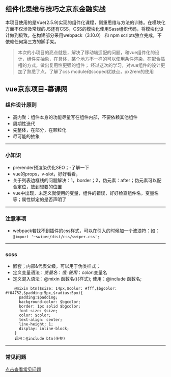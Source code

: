 ## 组件化思维与技巧之京东金融实战
本项目使用的是Vue(2.5.9)实现的组件化课程，侧重思维与方法的训练。在模块化方面不仅涉及常规的JS还有CSS，CSS的模块化使用Sass组织代码，将模块化设计做到极致。在构建部分采用webpack（3.10.0） 和 npm scripts独立完成，不依赖任何第三方的脚手架。
> 本次的小项目的亮点就是，解决了移动端适配的问题，和vue组件化的设计，组件先抽象，在具体，某个地方不一样的可以使用条件渲染，在配合插槽的方式，做出复用性更强的组件；
> 经过这次的学习，对vue组件的设计更加了熟悉了点，了解了css module和scoped优缺点，px2rem的使用
## vue京东项目-慕课网
### 组件设计原则
- 高内聚：组件本身的功能尽量写在组件内部，不要依赖其他组件
- 周期性迭代
- 先整体，在部分，在颗粒化
- 尽可能的抽象
---
### 小知识
- prerender预渲染优化SEO；-了解一下
- vue的props，v-slot，好好看看，
- 关于列表边框线的问题解决：1，border；2，伪元素：after；伪元素可以配合定位，放到想要的位置
- vue中出现，未定义就使用的变量，组件的错误，好好检查组件名，变量名等；属性绑定的是否声明了
---

### 注意事项
- webpack若找不到插件的css样式，可以在引入的时候加一个波浪符：如：`@import '~swiper/dist/css/swiper.css';`
---
### scss
- 嵌套；内部&代表父级，可以用于伪类样式；
- 定义变量语法：$变量名：值; 使用：color:$变量名
- 定义混入语法：@mixin 函数名(){样式}; 使用：@include 函数名;
```
	@mixin btn($size: 14px,$color: #fff,$bgcolor: #f04752,$padding:5px,$radius:5px){
	  padding:$padding;
	  background-color: $bgcolor;
	  border: 1px solid $bgcolor;
	  font-size: $size;
	  color: $color;
	  text-align: center;
	  line-height: 1;
	  display: inline-block;
	}
	调用：@include btn(传参)
```
---
### 常见问题
<a href="./issue.md" target="_blank">点击查看常见问题</a>